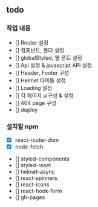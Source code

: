 ## todo

### 작업 내용

- [] Router 설정
- [] 컴포넌트, 폴더 설정
- [] globalStyled, 웹 폰트 설정
- [] Api 설정 & javascript API 설정
- [] Header, Footer 구성
- [] Helmet 타이틀 설정
- [] Loading 설정
- [] 각 페이지 ui구성 & 설정
- [] 404 page 구성
- [] deploy

### 설치할 npm

- [x] react-router-dom
- [x] node-fetch
- [] styled-components
- [] styled-reset
- [] helmet-async
- [] react-spinners
- [] react-icons
- [] react-hook-form
- [] gh-pages
